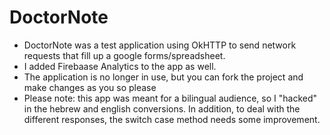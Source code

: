 # DoctorNote


* DoctorNote was a test application using OkHTTP to send network requests that fill up a google forms/spreadsheet. 
* I added Firebaase Analytics to the app as well. 
* The application is no longer in use, but you can fork the project and make changes as you so please
* Please note: this app was meant for a bilingual audience, so I "hacked" in the hebrew and english conversions. In addition, to deal with the different responses, the switch case method needs some improvement. 






